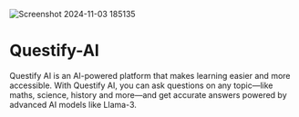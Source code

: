 ![Screenshot 2024-11-03 185135](https://github.com/user-attachments/assets/ab83a76b-d17e-4c0c-8a3f-98094299146f)

# Questify-AI
Questify AI is an AI-powered platform that makes learning easier and more accessible. With Questify AI, you can ask questions on any topic—like maths, science, history and more—and get accurate answers powered by advanced AI models like Llama-3.

